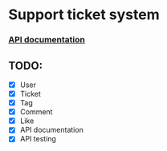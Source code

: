 # Support ticket system

### [API documentation](https://documenter.getpostman.com/view/17311429/2s9YXh631e)

## TODO:

- [x] User
- [x] Ticket
- [x] Tag
- [x] Comment
- [x] Like
- [x] API documentation
- [x] API testing

